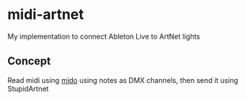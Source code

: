 # midi-artnet
My implementation to connect Ableton Live to ArtNet  lights

## Concept
Read midi using [mido](https://mido.readthedocs.io/) using notes as DMX channels, then send it using StupidArtnet
